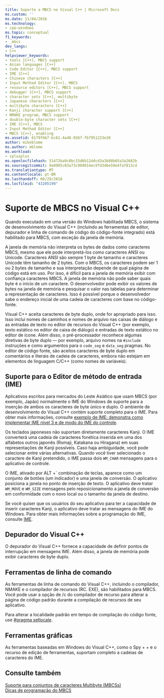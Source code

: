 ```yaml
---
title: Suporte a MBCS no Visual C++ | Microsoft Docs
ms.custom: ''
ms.date: 11/04/2016
ms.technology:
- cpp-windows
ms.topic: conceptual
f1_keywords:
- _mbcs
dev_langs:
- C++
helpviewer_keywords:
- tools [C++], MBCS support
- Asian languages [C++]
- Code Editor [C++], MBCS support
- IME [C++]
- Chinese characters [C++]
- Input Method Editor [C++], MBCS
- resource editors [C++], MBCS support
- debugger [C++], MBCS support
- character sets [C++], multibyte
- Japanese characters [C++]
- multibyte characters [C++]
- Kanji character support [C++]
- NMAKE program, MBCS support
- double-byte character sets [C++]
- IME [C++], MBCS
- Input Method Editor [C++]
- MBCS [C++], enabling
ms.assetid: 6179f6b7-bc61-4a48-9267-fb7951223e38
author: mikeblome
ms.author: mblome
ms.workload:
- cplusplus
ms.openlocfilehash: 51472ba9c0bc15d6b12ddcd3a3b88b65a3a2682b
ms.sourcegitcommit: 9a0905c03a73c904014ec9fd3d6e59e4fa7813cd
ms.translationtype: MT
ms.contentlocale: pt-BR
ms.lasthandoff: 08/29/2018
ms.locfileid: "43205190"
---
```

# <a name="mbcs-support-in-visual-c"></a>Suporte de MBCS no Visual C++
Quando executado em uma versão do Windows habilitada MBCS, o sistema de desenvolvimento do Visual C++ (incluindo as ferramentas de editor, depurador e linha de comando de código do código-fonte integrado) está habilitado para MBCS, com exceção da janela de memória.  
  
 A janela de memória não interpreta os bytes de dados como caracteres MBCS, mesmo que ele pode interpretá-los como caracteres ANSI ou Unicode. Caracteres ANSI são sempre 1 byte de tamanho e caracteres Unicode têm tamanho de 2 bytes. Com o MBCS, os caracteres podem ser 1 ou 2 bytes de tamanho e sua interpretação depende de qual página de código está em uso. Por isso, é difícil para a janela de memória exibir com confiança caracteres MBCS. A janela de memória não pode saber quais byte é o início de um caractere. O desenvolvedor pode exibir os valores de bytes na janela de memória e pesquisar o valor nas tabelas para determinar a representação de caracteres. Isso é possível porque o desenvolvedor sabe o endereço inicial de uma cadeia de caracteres com base no código-fonte.  
  
 Visual C++ aceita caracteres de byte duplo, onde for apropriado para isso. Isso inclui nomes de caminhos e nomes de arquivo nas caixas de diálogo e as entradas de texto no editor de recursos do Visual C++ (por exemplo, texto estático no editor de caixa de diálogo) e entradas de texto estático no editor de ícone. Além disso, o pré-processador reconhece algumas diretivas de byte duplo — por exemplo, arquivo nomes na `#include` instruções e como argumentos para o `code_seg` e `data_seg` pragmas. No editor de código fonte, são aceitos caracteres de byte duplo em comentários e literais de cadeia de caracteres, embora não estejam em elementos de linguagem C/C++ (como nomes de variáveis).  
  
##  <a name="_core_support_for_the_input_method_editor_.28.ime.29"></a> Suporte para o Editor de método de entrada (IME)  
 Aplicativos escritos para mercados do Leste Asiático que usam MBCS (por exemplo, Japão) normalmente o IME do Windows de suporte para a inserção de ambos os caracteres de byte único e duplo. O ambiente de desenvolvimento do Visual C++ contém suporte completo para o IME. Para obter mais informações, consulte [exemplo de IME: demonstra como implementar IME nível 3 e de modo do IME do controle](https://msdn.microsoft.com/87ebdf65-cef0-451d-a6fc-d5fb64178b14).  
  
 Os teclados japoneses não suportam diretamente caracteres Kanji. O IME converterá uma cadeia de caracteres fonética inserida em uma dos alfabetos outros japonês (Romaji, Katakana ou Hiragana) em suas representações de Kanji possíveis. Caso haja ambiguidade, você pode selecionar entre várias alternativas. Quando você tiver selecionado o caractere de Kanji pretendido, o IME passa dois `WM_CHAR` mensagens para o aplicativo de controle.  
  
 O IME, ativado por ALT +\` combinação de teclas, aparece como um conjunto de botões (um indicador) e uma janela de conversão. O aplicativo posiciona a janela no ponto de inserção de texto. O aplicativo deve tratar `WM_MOVE` e `WM_SIZE` mensagens pelo reposicionamento a janela de conversão em conformidade com o novo local ou o tamanho da janela de destino.  
  
 Se você quiser que os usuários do seu aplicativo para ter a capacidade de inserir caracteres Kanji, o aplicativo deve tratar as mensagens do IME do Windows. Para obter mais informações sobre a programação do IME, consulte [IME](/previous-versions/windows/desktop/ms776145\(v=vs.85\)).  
  
## <a name="visual-c-debugger"></a>Depurador do Visual C++  
 O depurador do Visual C++ fornece a capacidade de definir pontos de interrupção em mensagens IME. Além disso, a janela de memória pode exibir caracteres de byte duplo.  
  
## <a name="command-line-tools"></a>Ferramentas de linha de comando  
 As ferramentas de linha de comando do Visual C++, incluindo o compilador, NMAKE e o compilador de recursos (RC. EXE), são habilitados para MBCS. Você pode usar a opção de /c do compilador de recurso para alterar a página de código padrão durante a compilação de recursos de seu aplicativo.  
  
 Para alterar a localidade padrão em tempo de compilação do código fonte, use [#pragma setlocale](../preprocessor/setlocale.md).  
  
## <a name="graphical-tools"></a>Ferramentas gráficas  
 As ferramentas baseadas em Windows do Visual C++, como o Spy + + e o recurso de edição de ferramentas, suportam completo a cadeias de caracteres do IME.  
  
## <a name="see-also"></a>Consulte também  
 [Suporte para conjuntos de caracteres Multibyte (MBCSs)](../text/support-for-multibyte-character-sets-mbcss.md)   
 [Dicas de programação do MBCS](../text/mbcs-programming-tips.md)